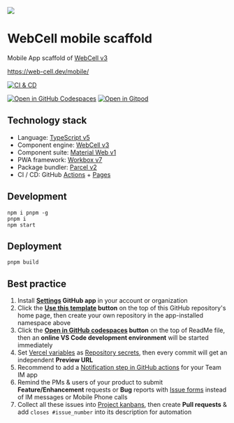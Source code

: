 ![](https://git-pager.vercel.app/src/image/WebCell-0.png)

# WebCell mobile scaffold

Mobile App scaffold of [WebCell v3][1]

https://web-cell.dev/mobile/

[![CI & CD](https://github.com/EasyWebApp/mobile/actions/workflows/main.yml/badge.svg)][2]

[![Open in GitHub Codespaces](https://github.com/codespaces/badge.svg)][3]
[![Open in Gitpod](https://gitpod.io/button/open-in-gitpod.svg)][4]

## Technology stack

-   Language: [TypeScript v5][5]
-   Component engine: [WebCell v3][1]
-   Component suite: [Material Web v1][6]
-   PWA framework: [Workbox v7][7]
-   Package bundler: [Parcel v2][8]
-   CI / CD: GitHub [Actions][9] + [Pages][10]

## Development

```shell
npm i pnpm -g
pnpm i
npm start
```

## Deployment

```shell
pnpm build
```

## Best practice

1.  Install **[Settings][11] GitHub app** in your account or organization
2.  Click the **[Use this template][12] button** on the top of this GitHub repository's home page, then create your own repository in the app-installed namespace above
3.  Click the **[Open in GitHub codespaces][4] button** on the top of ReadMe file, then an **online VS Code development environment** will be started immediately
4.  Set [Vercel variables][13] as [Repository secrets][14], then every commit will get an independent **Preview URL**
5.  Recommend to add a [Notification step in GitHub actions][15] for your Team IM app
6.  Remind the PMs & users of your product to submit **Feature/Enhancement** requests or **Bug** reports with [Issue forms][16] instead of IM messages or Mobile Phone calls
7.  Collect all these issues into [Project kanbans][17], then create **Pull requests** & add `closes #issue_number` into its description for automation

[1]: https://web-cell.dev/
[2]: https://github.com/EasyWebApp/mobile/actions/workflows/main.yml
[3]: https://codespaces.new/EasyWebApp/mobile
[4]: https://gitpod.io/?autostart=true#https://github.com/EasyWebApp/mobile
[5]: https://typescriptlang.org/
[6]: https://material-web.dev/
[7]: https://developers.google.com/web/tools/workbox
[8]: https://parceljs.org/
[9]: https://github.com/features/actions
[10]: https://pages.github.com/
[11]: https://github.com/apps/settings
[12]: https://github.com/new?template_name=mobile&template_owner=EasyWebApp
[13]: https://github.com/idea2app/Next-Bootstrap-ts/blob/80967ed49045af9dbcf4d3695a2c39d53a6f71f1/.github/workflows/pull-request.yml#L9-L12
[14]: https://github.com/EasyWebApp/mobile/settings/secrets/actions
[15]: https://github.com/kaiyuanshe/kaiyuanshe.github.io/blob/bb4675a56bf1d6b207231313da5ed0af7cf0ebd6/.github/workflows/pull-request.yml#L32-L56
[16]: https://github.com/EasyWebApp/mobile/issues/new/choose
[17]: https://github.com/EasyWebApp/mobile/projects
